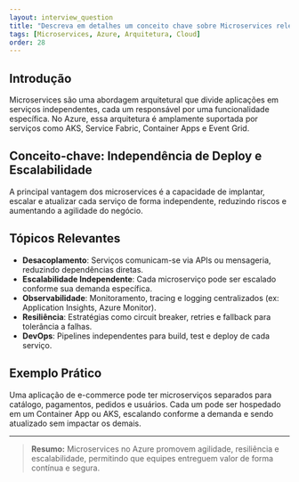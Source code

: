 ```yaml
---
layout: interview_question
title: "Descreva em detalhes um conceito chave sobre Microservices relevante para arquitetura no Azure"
tags: [Microservices, Azure, Arquitetura, Cloud]
order: 28
---
```


## Introdução

Microservices são uma abordagem arquitetural que divide aplicações em serviços independentes, cada um responsável por uma funcionalidade específica. No Azure, essa arquitetura é amplamente suportada por serviços como AKS, Service Fabric, Container Apps e Event Grid.

## Conceito-chave: Independência de Deploy e Escalabilidade

A principal vantagem dos microservices é a capacidade de implantar, escalar e atualizar cada serviço de forma independente, reduzindo riscos e aumentando a agilidade do negócio.

## Tópicos Relevantes

- **Desacoplamento**: Serviços comunicam-se via APIs ou mensageria, reduzindo dependências diretas.
- **Escalabilidade Independente**: Cada microserviço pode ser escalado conforme sua demanda específica.
- **Observabilidade**: Monitoramento, tracing e logging centralizados (ex: Application Insights, Azure Monitor).
- **Resiliência**: Estratégias como circuit breaker, retries e fallback para tolerância a falhas.
- **DevOps**: Pipelines independentes para build, test e deploy de cada serviço.

## Exemplo Prático

Uma aplicação de e-commerce pode ter microserviços separados para catálogo, pagamentos, pedidos e usuários. Cada um pode ser hospedado em um Container App ou AKS, escalando conforme a demanda e sendo atualizado sem impactar os demais.

---

> **Resumo:** Microservices no Azure promovem agilidade, resiliência e escalabilidade, permitindo que equipes entreguem valor de forma contínua e segura.
